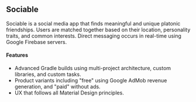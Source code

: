 ## Sociable

Sociable is a social media app that finds meaningful and unique platonic friendships. Users are matched together based on their location, personality traits, and common interests. Direct messaging occurs in real-time using Google Firebase servers.

#### Features

- Advanced Gradle builds using multi-project architecture, custom libraries, and custom tasks.
- Product variants including "free" using Google AdMob revenue generation, and "paid" without ads.
- UX that follows all Material Design principles.

